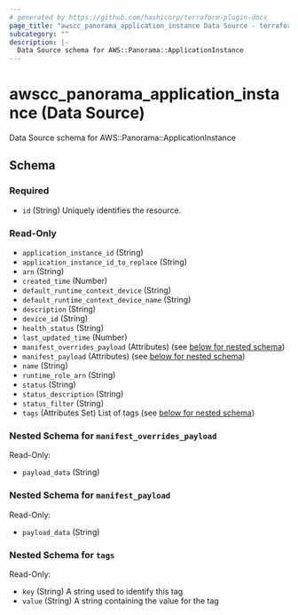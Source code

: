 ```yaml
---
# generated by https://github.com/hashicorp/terraform-plugin-docs
page_title: "awscc_panorama_application_instance Data Source - terraform-provider-awscc"
subcategory: ""
description: |-
  Data Source schema for AWS::Panorama::ApplicationInstance
---
```


# awscc_panorama_application_instance (Data Source)

Data Source schema for AWS::Panorama::ApplicationInstance



<!-- schema generated by tfplugindocs -->
## Schema

### Required

- `id` (String) Uniquely identifies the resource.

### Read-Only

- `application_instance_id` (String)
- `application_instance_id_to_replace` (String)
- `arn` (String)
- `created_time` (Number)
- `default_runtime_context_device` (String)
- `default_runtime_context_device_name` (String)
- `description` (String)
- `device_id` (String)
- `health_status` (String)
- `last_updated_time` (Number)
- `manifest_overrides_payload` (Attributes) (see [below for nested schema](#nestedatt--manifest_overrides_payload))
- `manifest_payload` (Attributes) (see [below for nested schema](#nestedatt--manifest_payload))
- `name` (String)
- `runtime_role_arn` (String)
- `status` (String)
- `status_description` (String)
- `status_filter` (String)
- `tags` (Attributes Set) List of tags (see [below for nested schema](#nestedatt--tags))

<a id="nestedatt--manifest_overrides_payload"></a>
### Nested Schema for `manifest_overrides_payload`

Read-Only:

- `payload_data` (String)


<a id="nestedatt--manifest_payload"></a>
### Nested Schema for `manifest_payload`

Read-Only:

- `payload_data` (String)


<a id="nestedatt--tags"></a>
### Nested Schema for `tags`

Read-Only:

- `key` (String) A string used to identify this tag
- `value` (String) A string containing the value for the tag


